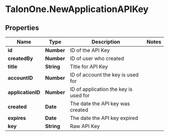 # TalonOne.NewApplicationAPIKey

## Properties

Name | Type | Description | Notes
------------ | ------------- | ------------- | -------------
**id** | **Number** | ID of the API Key | 
**createdBy** | **Number** | ID of user who created | 
**title** | **String** | Title for API Key | 
**accountID** | **Number** | ID of account the key is used for | 
**applicationID** | **Number** | ID of application the key is used for | 
**created** | **Date** | The date the API key was created | 
**expires** | **Date** | The date the API key expired | 
**key** | **String** | Raw API Key | 


